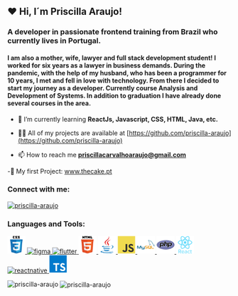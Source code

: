 ## ❤ Hi, I´m <strong>Priscilla Araujo!</strong>
<h3 align="left">A developer in passionate frontend training from Brazil who currently lives in Portugal.</h3>
<h4>I am also a mother, wife, lawyer and full stack development student! I worked for six years as a lawyer in business demands. During the pandemic, with the help of my husband, who has been a programmer for 10 years, I met and fell in love with technology. From there I decided to start my journey as a developer. Currently course Analysis and Development of Systems. In addition to graduation I have already done several courses in the area.</h4>

- 🌱 I’m currently learning **ReactJs, Javascript, CSS, HTML, Java, etc.**

- 👨‍💻 All of my projects are available at [https://github.com/priscilla-araujo](https://github.com/priscilla-araujo)

- 📫 How to reach me **priscillacarvalhoaraujo@gmail.com**
  
-🎂 My first Project: www.thecake.pt

<h3 align="left">Connect with me:</h3>
<p align="left">
<a href="https://linkedin.com/in/priscilla-araujo" target="blank"><img align="center" src="https://raw.githubusercontent.com/rahuldkjain/github-profile-readme-generator/master/src/images/icons/Social/linked-in-alt.svg" alt="priscilla-araujo" height="30" width="40" /></a>
</p>

<h3 align="left">Languages and Tools:</h3>
<p align="left"> <a href="https://www.w3schools.com/css/" target="_blank" rel="noreferrer"> <img src="https://raw.githubusercontent.com/devicons/devicon/master/icons/css3/css3-original-wordmark.svg" alt="css3" width="40" height="40"/> </a> <a href="https://www.figma.com/" target="_blank" rel="noreferrer"> <img src="https://www.vectorlogo.zone/logos/figma/figma-icon.svg" alt="figma" width="40" height="40"/> </a> <a href="https://flutter.dev" target="_blank" rel="noreferrer"> <img src="https://www.vectorlogo.zone/logos/flutterio/flutterio-icon.svg" alt="flutter" width="40" height="40"/> </a> <a href="https://www.w3.org/html/" target="_blank" rel="noreferrer"> <img src="https://raw.githubusercontent.com/devicons/devicon/master/icons/html5/html5-original-wordmark.svg" alt="html5" width="40" height="40"/> </a> <a href="https://www.java.com" target="_blank" rel="noreferrer"> <img src="https://raw.githubusercontent.com/devicons/devicon/master/icons/java/java-original.svg" alt="java" width="40" height="40"/> </a> <a href="https://developer.mozilla.org/en-US/docs/Web/JavaScript" target="_blank" rel="noreferrer"> <img src="https://raw.githubusercontent.com/devicons/devicon/master/icons/javascript/javascript-original.svg" alt="javascript" width="40" height="40"/> </a> <a href="https://www.mysql.com/" target="_blank" rel="noreferrer"> <img src="https://raw.githubusercontent.com/devicons/devicon/master/icons/mysql/mysql-original-wordmark.svg" alt="mysql" width="40" height="40"/> </a> <a href="https://www.php.net" target="_blank" rel="noreferrer"> <img src="https://raw.githubusercontent.com/devicons/devicon/master/icons/php/php-original.svg" alt="php" width="40" height="40"/> </a> <a href="https://reactjs.org/" target="_blank" rel="noreferrer"> <img src="https://raw.githubusercontent.com/devicons/devicon/master/icons/react/react-original-wordmark.svg" alt="react" width="40" height="40"/> </a> <a href="https://reactnative.dev/" target="_blank" rel="noreferrer"> <img src="https://reactnative.dev/img/header_logo.svg" alt="reactnative" width="40" height="40"/> </a> <a href="https://www.typescriptlang.org/" target="_blank" rel="noreferrer"> <img src="https://raw.githubusercontent.com/devicons/devicon/master/icons/typescript/typescript-original.svg" alt="typescript" width="40" height="40"/> </a> </p>

<p><img align="left" src="https://github-readme-stats.vercel.app/api/top-langs?username=priscilla-araujo&show_icons=true&locale=en&layout=compact" alt="priscilla-araujo" /></p>

<p>&nbsp;<img align="center" src="https://github-readme-stats.vercel.app/api?username=priscilla-araujo&show_icons=true&locale=en" alt="priscilla-araujo" /></p>


